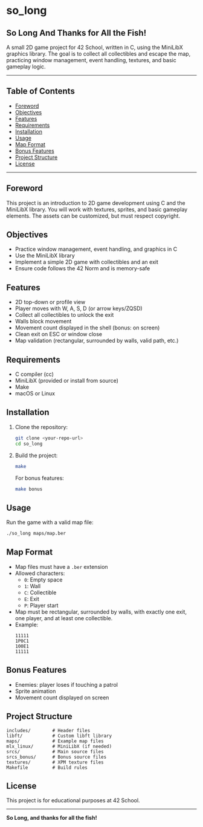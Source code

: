# so_long

## So Long And Thanks for All the Fish!

A small 2D game project for 42 School, written in C, using the MiniLibX graphics library. The goal is to collect all collectibles and escape the map, practicing window management, event handling, textures, and basic gameplay logic.

---

## Table of Contents
- [Foreword](#foreword)
- [Objectives](#objectives)
- [Features](#features)
- [Requirements](#requirements)
- [Installation](#installation)
- [Usage](#usage)
- [Map Format](#map-format)
- [Bonus Features](#bonus-features)
- [Project Structure](#project-structure)
- [License](#license)

---

## Foreword
This project is an introduction to 2D game development using C and the MiniLibX library. You will work with textures, sprites, and basic gameplay elements. The assets can be customized, but must respect copyright.

## Objectives
- Practice window management, event handling, and graphics in C
- Use the MiniLibX library
- Implement a simple 2D game with collectibles and an exit
- Ensure code follows the 42 Norm and is memory-safe

## Features
- 2D top-down or profile view
- Player moves with W, A, S, D (or arrow keys/ZQSD)
- Collect all collectibles to unlock the exit
- Walls block movement
- Movement count displayed in the shell (bonus: on screen)
- Clean exit on ESC or window close
- Map validation (rectangular, surrounded by walls, valid path, etc.)

## Requirements
- C compiler (cc)
- MiniLibX (provided or install from source)
- Make
- macOS or Linux

## Installation
1. Clone the repository:
   ```sh
   git clone <your-repo-url>
   cd so_long
   ```
2. Build the project:
   ```sh
   make
   ```
   For bonus features:
   ```sh
   make bonus
   ```

## Usage
Run the game with a valid map file:
```sh
./so_long maps/map.ber
```

## Map Format
- Map files must have a `.ber` extension
- Allowed characters:
  - `0`: Empty space
  - `1`: Wall
  - `C`: Collectible
  - `E`: Exit
  - `P`: Player start
- Map must be rectangular, surrounded by walls, with exactly one exit, one player, and at least one collectible.
- Example:
  ```
  11111
  1P0C1
  100E1
  11111
  ```

## Bonus Features
- Enemies: player loses if touching a patrol
- Sprite animation
- Movement count displayed on screen

## Project Structure
```
includes/        # Header files
libft/           # Custom libft library
maps/            # Example map files
mlx_linux/       # MiniLibX (if needed)
srcs/            # Main source files
srcs_bonus/      # Bonus source files
textures/        # XPM texture files
Makefile         # Build rules
```

## License
This project is for educational purposes at 42 School.

---

**So Long, and thanks for all the fish!**
